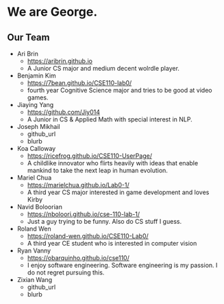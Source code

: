 # We are George.
## Our Team
- Ari Brin
  - https://aribrin.github.io
  - A Junior CS major and medium decent wolrdle player.
- Benjamin Kim
  - https://7bean.github.io/CSE110-lab0/
  - fourth year Cognitive Science major and tries to be good at video games.
- Jiaying Yang
  - https://github.com/Jiy014
  - A Junior in CS & Applied Math with special interest in NLP.
- Joseph Mikhail
  - github_url
  - blurb
- Koa Calloway
  - https://ricefrog.github.io/CSE110-UserPage/
  - A childlike innovator who flirts heavily with ideas that enable mankind to take the next leap in human evolution.
- Mariel Chua
  - https://marielchua.github.io/Lab0-1/
  - A third year CS major interested in game development and loves Kirby
- Navid Boloorian
  - https://nboloori.github.io/cse-110-lab-1/
  - Just a guy trying to be funny. Also do CS stuff I guess.
- Roland Wen
  - https://roland-wen.github.io/CSE110-Lab0/
  - A third year CE student who is interested in computer vision
- Ryan Vanny
  - https://obarquinho.github.io/cse110/
  - I enjoy software engineering. Software engineering is my passion. I do not regret pursuing this.
- Zixian Wang
  - github_url
  - blurb
